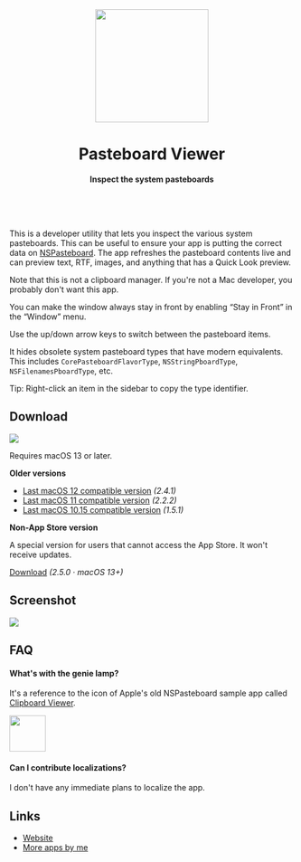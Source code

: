 <div align="center">
	<a href="https://sindresorhus.com/pasteboard-viewer">
		<img src="Stuff/AppIcon-readme.png" width="200" height="200">
	</a>
	<h1>Pasteboard Viewer</h1>
	<p>
		<b>Inspect the system pasteboards</b>
	</p>
	<br>
	<br>
	<br>
</div>

This is a developer utility that lets you inspect the various system pasteboards. This can be useful to ensure your app is putting the correct data on [NSPasteboard](https://developer.apple.com/documentation/appkit/nspasteboard). The app refreshes the pasteboard contents live and can preview text, RTF, images, and anything that has a Quick Look preview.

Note that this is not a clipboard manager. If you're not a Mac developer, you probably don't want this app.

You can make the window always stay in front by enabling “Stay in Front” in the “Window” menu.

Use the up/down arrow keys to switch between the pasteboard items.

It hides obsolete system pasteboard types that have modern equivalents. This includes `CorePasteboardFlavorType`, `NSStringPboardType`, `NSFilenamesPboardType`, etc.

Tip: Right-click an item in the sidebar to copy the type identifier.

## Download

[![](https://tools.applemediaservices.com/api/badges/download-on-the-mac-app-store/black/en-us?size=250x83&releaseDate=1615852800)](https://apps.apple.com/app/id1499215709)

Requires macOS 13 or later.

**Older versions**

- [Last macOS 12 compatible version](https://dsc.cloud/sindresorhus/Pasteboard-Viewer-2.4.1-macOS-12-1674373472) *(2.4.1)*
- [Last macOS 11 compatible version](https://github.com/sindresorhus/Pasteboard-Viewer/releases/download/v2.2.2/Pasteboard.Viewer.2.2.2.-.macOS.11.zip) *(2.2.2)*
- [Last macOS 10.15 compatible version](https://github.com/sindresorhus/Pasteboard-Viewer/releases/tag/v1.5.1) *(1.5.1)*

**Non-App Store version**

A special version for users that cannot access the App Store. It won't receive updates.

[Download](https://dsc.cloud/sindresorhus/Pasteboard-Viewer-2.5.0-1674373222) *(2.5.0 · macOS 13+)*

## Screenshot

![](Stuff/screenshot1.jpg)

## FAQ

#### What's with the genie lamp?

It's a reference to the icon of Apple's old NSPasteboard sample app called [Clipboard Viewer](https://developer.apple.com/library/archive/samplecode/ClipboardViewer/Introduction/Intro.html).

<img src="https://user-images.githubusercontent.com/170270/74718709-5a658a80-5265-11ea-8c93-02a12f72f8d1.png" width="64" height="64">

#### Can I contribute localizations?

I don't have any immediate plans to localize the app.

## Links

- [Website](https://sindresorhus.com/pasteboard-viewer)
- [More apps by me](https://sindresorhus.com/apps)
